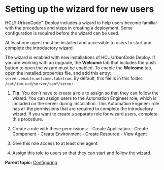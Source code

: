 # Setting up the wizard for new users

HCL® UrbanCode™ Deploy includes a wizard to help users become familiar with the procedures and steps in creating a deployment. Some configuration is required before the wizard can be used.

At least one agent must be installed and accessible to users to start and complete the introductory wizard.

The wizard is enabled with new installations of HCL UrbanCode Deploy. If you are working with an upgrade, the **Welcome** tab that includes the push button to open the wizard must be enabled. To enable the **Welcome** tab, open the installed.properties file, and add this entry: `server.enable.welcome.tab=true`. By default, this file is in this folder: `/opt/ibm-ucd/server/conf/server`.

1.  **Tip:** You don't have to create a role to assign so that they can follow the wizard. You can assign users to the Automation Engineer role, which is included on the server during installation. This Automation Engineer role has all the permissions that are required to complete the introductory wizard. If you want to create a separate role for wizard users, complete this procedure.

2.   Create a role with these permissions: 
    -   Create Application
    -   Create Component
    -   Create Environment
    -   Create Resource
    -   View Agent
3.   Give this role access to at least one agent. 
4.   Assign this role to users so that they can start and follow the wizard. 

**Parent topic:** [Configuring](../topics/c_node_configuring.md)

